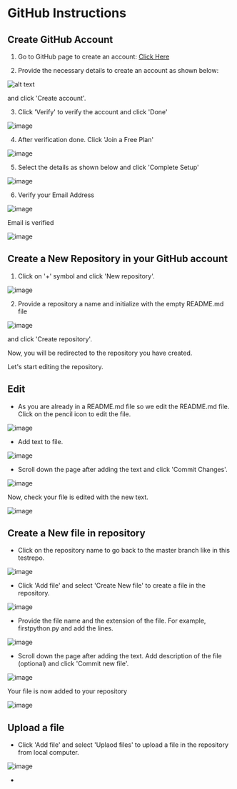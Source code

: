 # GitHub Instructions

## Create GitHub Account

1. Go to GitHub page to create an account:
[Click Here](https://github.com/join)

2. Provide the necessary details to create an account as shown below:

![alt text](https://user-images.githubusercontent.com/25001852/86431063-66804f00-bd11-11ea-8bc2-a3a80b8f1fdc.png "Git Create Account")

and click 'Create account'.

3. Click 'Verify' to verify the account and click 'Done' 

![image](https://user-images.githubusercontent.com/25001852/86436621-4310d080-bd20-11ea-866a-8ba864d08211.png "Verify")

4. After verification done. Click 'Join a Free Plan'

![image](https://user-images.githubusercontent.com/25001852/86436707-6b003400-bd20-11ea-8c51-7a5d58ca1bc5.png 'Join Free Plan')

5. Select the details as shown below and click 'Complete Setup'

![image](https://user-images.githubusercontent.com/25001852/86431692-13a79700-bd13-11ea-9dcf-ae779bb2feb1.png "Complete Setup")

6. Verify your Email Address

![image](https://user-images.githubusercontent.com/25001852/86437013-304acb80-bd21-11ea-9310-3a0b1ee12497.png "Verify Email")

Email is verified

![image](https://user-images.githubusercontent.com/25001852/86431929-b52ee880-bd13-11ea-8ccf-6bb854408f70.png)

## Create a New Repository in your GitHub account

1. Click on '+' symbol and click 'New repository'.

![image](https://user-images.githubusercontent.com/25001852/86437203-a2231500-bd21-11ea-8b47-230959ef8ba1.png "New Repo")

2. Provide a repository a name and initialize with the empty README.md file

![image](https://user-images.githubusercontent.com/25001852/86432380-2b801a80-bd15-11ea-9ca0-84d576b82788.png "Repo details")

and click 'Create repository'.


Now, you will be redirected to the repository you have created.

Let's start editing the repository.

## Edit
- As you are already in a README.md file so we edit the README.md file. Click on the pencil icon to edit the file. 

![image](https://user-images.githubusercontent.com/25001852/86433720-1e652a80-bd19-11ea-90d1-ba70afba79d3.png "Edit Readme.md file")

- Add text to file.

![image](https://user-images.githubusercontent.com/25001852/86434028-f75b2880-bd19-11ea-9e66-ea267e45ad72.png)

- Scroll down the page after adding the text and click 'Commit Changes'.

![image](https://user-images.githubusercontent.com/25001852/86434113-3ab59700-bd1a-11ea-8e6f-ae9ee84c62f5.png "Commit changes")

Now, check your file is edited with the new text.

![image](https://user-images.githubusercontent.com/25001852/86434211-81a38c80-bd1a-11ea-9a00-7d4ce0bdb785.png "File changed")

## Create a New file in repository

- Click on the repository name to go back to the master branch like in this testrepo.

![image](https://user-images.githubusercontent.com/25001852/86434374-f5de3000-bd1a-11ea-9616-1b3f3be811ee.png "Master Branch")

- Click 'Add file' and select 'Create New file' to create a file in the repository.

![image](https://user-images.githubusercontent.com/25001852/86434466-3342bd80-bd1b-11ea-95ea-541be5bb0115.png "New File")

- Provide the file name and the extension of the file. For example, firstpython.py and add the lines.

![image](https://user-images.githubusercontent.com/25001852/86434838-1955aa80-bd1c-11ea-8548-285ea9a5fbf8.png "Create Python file")

- Scroll down the page after adding the text. Add description of the file (optional) and click 'Commit new file'.

![image](https://user-images.githubusercontent.com/25001852/86434922-591c9200-bd1c-11ea-8edc-add1daeca992.png "Commit new file")

Your file is now added to your repository

![image](https://user-images.githubusercontent.com/25001852/86435011-8ff2a800-bd1c-11ea-9bb8-af7a6fc09f03.png "File Added")


## Upload a file

- Click 'Add file' and select 'Uplaod files' to upload a file in the repository from local computer.

![image](https://user-images.githubusercontent.com/25001852/86435301-4bb3d780-bd1d-11ea-81d3-483c403a14d9.png)

- 

